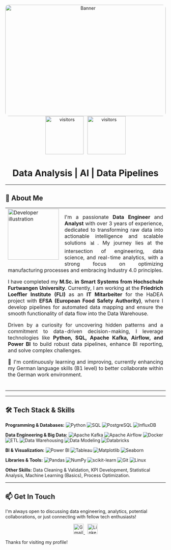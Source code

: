 <!-- Main Banner Image -->
<div align="center">
  <img src="https://github.com/user-attachments/assets/c8d01f97-dbda-4cfd-91e9-4adb6e905b0e" alt="Banner" style="width: 100%; max-width: 800px; height: 350px; border-radius: 10px;"/>
</div>

<!-- Visitor Counter (Optional: Use shields.io or similar services) -->
<div align="center">
  <img src="https://komarev.com/ghpvc/?username=Ruturaj0598&color=blue" alt="visitors" width="120" />
  &nbsp;
  <img src="https://api.visitorbadge.io/api/VisitorHit?user=Ruturaj_0598&repo=Ruturaj0598&color=red" alt="visitors" width="120" />
</div>

<!-- Skills / Specializations -->
<p align="center">
<h1 align="center">Data Analysis | AI | Data Pipelines</h1>
</p>

---

## 💫 About Me
<table width="100%">
  <tr>
    <td style="text-align: justify;">
<img align="left" src="https://github.com/user-attachments/assets/efb15ddf-6571-4721-9905-458d13e383d5" width="160" style="margin-right: 18px; margin-bottom: 12px;" alt="Developer illustration">

I'm a passionate **Data Engineer** and **Analyst** with over 3 years of experience, dedicated to transforming raw data into actionable intelligence and scalable solutions 📊. My journey lies at the intersection of engineering, data science, and real-time analytics, with a strong focus on optimizing manufacturing processes and embracing Industry 4.0 principles.

I have completed my **M.Sc. in Smart Systems from Hochschule Furtwangen University**. Currently, I am working at the **Friedrich Loeffler Institute (FLI)** as an **IT Mitarbeiter** for the HaDEA project with **EFSA (European Food Safety Authority)**, where I develop pipelines for automated data mapping and ensure the smooth functionality of data flow into the Data Warehouse.

Driven by a curiosity for uncovering hidden patterns and a commitment to data-driven decision-making, I leverage technologies like **Python, SQL, Apache Kafka, Airflow, and Power BI** to build robust data pipelines, enhance BI reporting, and solve complex challenges.

🌱 I'm continuously learning and improving, currently enhancing my German language skills (B1 level) to better collaborate within the German work environment.

<br clear="left"/>
    </td>
  </tr>
</table>

---

## 🛠️ Tech Stack & Skills

**Programming & Databases:**
![Python](https://img.shields.io/badge/python-3670A0?style=for-the-badge&logo=python&logoColor=ffdd54)
![SQL](https://img.shields.io/badge/SQL-025E8C?style=for-the-badge&logo=SQL&logoColor=white)
![PostgreSQL](https://img.shields.io/badge/postgresql-%23316192.svg?style=for-the-badge&logo=postgresql&logoColor=white)
![InfluxDB](https://img.shields.io/badge/InfluxDB-22ADF6?style=for-the-badge&logo=InfluxDB&logoColor=white)

**Data Engineering & Big Data:**
![Apache Kafka](https://img.shields.io/badge/Apache%20Kafka-000?style=for-the-badge&logo=apachekafka)
![Apache Airflow](https://img.shields.io/badge/Apache%20Airflow-017CEE?style=for-the-badge&logo=Apache%20Airflow&logoColor=white)
![Docker](https://img.shields.io/badge/docker-%230db7ed.svg?style=for-the-badge&logo=docker&logoColor=white)
![ETL](https://img.shields.io/badge/ETL%20Processes-orange?style=for-the-badge)
![Data Warehousing](https://img.shields.io/badge/Data%20Warehousing-blueviolet?style=for-the-badge)
![Data Modeling](https://img.shields.io/badge/Data%20Modeling-lightgrey?style=for-the-badge)
![Databricks](https://img.shields.io/badge/Databricks-FF3621?style=for-the-badge&logo=Databricks&logoColor=white)

**BI & Visualization:**
![Power BI](https://img.shields.io/badge/power_bi-F2C811?style=for-the-badge&logo=powerbi&logoColor=black)
![Tableau](https://img.shields.io/badge/tableau-%23E97627.svg?style=for-the-badge&logo=tableau&logoColor=white)
![Matplotlib](https://img.shields.io/badge/Matplotlib-%23ffffff.svg?style=for-the-badge&logo=Matplotlib&logoColor=black)
![Seaborn](https://img.shields.io/badge/seaborn-%233776AB.svg?style=for-the-badge&logo=seaborn&logoColor=white)

**Libraries & Tools:**
![Pandas](https://img.shields.io/badge/pandas-%23150458.svg?style=for-the-badge&logo=pandas&logoColor=white)
![NumPy](https://img.shields.io/badge/numpy-%23013243.svg?style=for-the-badge&logo=numpy&logoColor=white)
![scikit-learn](https://img.shields.io/badge/scikit--learn-%23F7931E.svg?style=for-the-badge&logo=scikit-learn&logoColor=white)
![Git](https://img.shields.io/badge/git-%23F05033.svg?style=for-the-badge&logo=git&logoColor=white)
![Linux](https://img.shields.io/badge/Linux-FCC624?style=for-the-badge&logo=linux&logoColor=black)

**Other Skills:** Data Cleaning & Validation, KPI Development, Statistical Analysis, Machine Learning (Basics), Process Optimization.

---

## 📫 Get In Touch

I'm always open to discussing data engineering, analytics, potential collaborations, or just connecting with fellow tech enthusiasts!

<!-- Social Media Buttons -->
<p align="center">
  <a href="mailto:rsruturaj05@gmail.com">
    <img src="https://cdn-icons-png.flaticon.com/512/281/281769.png" alt="Gmail" width="32"/>
  </a>
  &nbsp;
  <a href="https://www.linkedin.com/in/ruturajshelake/">
    <img src="https://cdn-icons-png.flaticon.com/512/174/174857.png" alt="LinkedIn" width="32"/>
  </a>
</p>

Thanks for visiting my profile!
